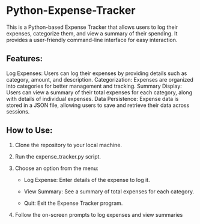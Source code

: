 # Python-Expense-Tracker
This is a Python-based Expense Tracker that allows users to log their expenses, categorize them, and view a summary of their spending. It provides a user-friendly command-line interface for easy interaction.

## Features:
Log Expenses: Users can log their expenses by providing details such as category, amount, and description.
Categorization: Expenses are organized into categories for better management and tracking.
Summary Display: Users can view a summary of their total expenses for each category, along with details of individual expenses.
Data Persistence: Expense data is stored in a JSON file, allowing users to save and retrieve their data across sessions.

## How to Use:
1. Clone the repository to your local machine.

2. Run the expense_tracker.py script.

3. Choose an option from the menu:

    - Log Expense: Enter details of the expense to log it.

    - View Summary: See a summary of total expenses for each category.

    - Quit: Exit the Expense Tracker program.

4. Follow the on-screen prompts to log expenses and view summaries
